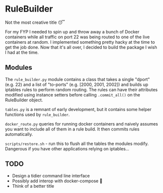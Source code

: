 # RuleBuilder

Not the most creative title :sleeping: 

For my FYP I needed to spin up and throw away a bunch of Docker containers while all traffic on port 22 was being routed to one of the live containers at random. I implemented something pretty hacky at the time to get the job done. Now that it's all over, I decided to build the package I wish I had at the time. 

## Modules

The `rule_builder.py` module contains a class that takes a single "dport" (e.g. 22) and a list of "to-ports" (e.g. [2000, 2001, 2002]) and builds up iptables rules to perform random routing. The rules can have their attributes modified using instance setters before calling `.commit_all()` on the RuleBuilder object.

`tables.py` is a remnant of early development, but it contains some helper functions used by `rule_builder`.

`docker_route.py` queries for running docker containers and naively assumes you want to include all of them in a rule build. It then commits rules automatically. 

`scripts/restore.sh` - run this to flush all the tables the modules modify. Dangerous if you have other applications relying on iptables...

## TODO

* Design a tidier command line interface
* Possibly add interop with docker-compose :thinking:
* Think of a better title
